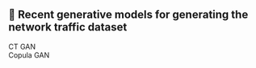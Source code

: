 ## 🤖 Recent generative models for generating the network traffic dataset 

CT GAN <br>
Copula GAN <br>
